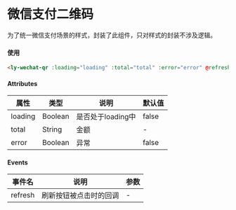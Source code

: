 # 微信支付二维码
为了统一微信支付场景的样式，封装了此组件，只对样式的封装不涉及逻辑。
#### 使用
``` html
<ly-wechat-qr :loading="loading" :total="total" :error="error" @refresh="handleRefresh"/>
```  

#### Attributes
| 属性  | 类型    | 说明 |  默认值 |
|---|---|---|---|
|loading|Boolean|是否处于loading中|false|
|total|String|金额|-|
|error|Boolean|异常|false|

#### Events
| 事件名  | 说明    | 参数 |
|---|---|---|
|refresh|刷新按钮被点击时的回调|-|  
